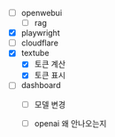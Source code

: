 - [ ] openwebui
  - [ ] rag
- [X] playwright
- [ ] cloudflare
- [X] textube
  - [X] 토큰 계산
  - [X] 토큰 표시
- [ ] dashboard
  - [ ] 모델 변경
  - [ ] openai 왜 안나오는지


